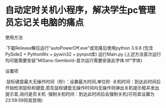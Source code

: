 # 自动定时关机小程序，解决学生pc管理员忘记关电脑的痛点

使用方法

·下载Release解压运行"autoPowerOff.exe"或克隆后使用python 3.9.8 (包含PySide2 + PythonWx + pywin32 + pynput库) 运行Main.py (上述方法首次运行均可能需要安装"MiSans-Semibold-首次运行需要安装此字体.ttf"字体)


设置项

·鼠标键盘最大无操作时间（秒）：设置最大时间,单位秒
·关机时间：到达此时间后开始检测鼠标和键盘,若在鼠标键盘无操作时间内无操作则弹出关机提示框并发出提示音,询问是否关机
·强制关机时间：到达此时间后会强制关机(可将其设置为23:59:59将其禁用)
